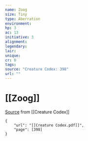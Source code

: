 ```yaml
---
name: Zoog
size: Tiny
type: Aberration
environment: 
hp: 3
ac: 13
initiative: 3
alignment: 
legendary: 
lair: 
unique: 
cr: 0
tags: 
source: "Creature Codex: 398"
url: ""
---
```

# [[Zoog]]

[Source](zotero://open-pdf/library/items/NTNKJRHG?page=398) from [[Creature Codex]]

```pdf
{
	"url": "[[Creature Codex.pdf]]",
	"page": [398]
}
```

